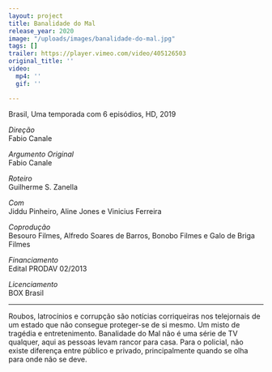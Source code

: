 ```yaml
---
layout: project
title: Banalidade do Mal
release_year: 2020
image: "/uploads/images/banalidade-do-mal.jpg"
tags: []
trailer: https://player.vimeo.com/video/405126503
original_title: ''
video:
  mp4: ''
  gif: ''

---
```

Brasil, Uma temporada com 6 episódios, HD, 2019

_Direção_  
Fabio Canale

_Argumento Original_    
Fabio Canale

_Roteiro_    
Guilherme S. Zanella

_Com_    
Jiddu Pinheiro, Aline Jones e Vinicius Ferreira

_Coprodução_  
Besouro Filmes, Alfredo Soares de Barros, Bonobo Filmes e Galo de Briga Filmes

_Financiamento_  
Edital PRODAV 02/2013

_Licenciamento_  
BOX Brasil

***

Roubos, latrocínios e corrupção são notícias corriqueiras nos telejornais de um estado que não consegue proteger-se de si mesmo. Um misto de tragédia e entretenimento. Banalidade do Mal não é uma série de TV qualquer, aqui as pessoas levam rancor para casa. Para o policial, não existe diferença entre público e privado, principalmente quando se olha para onde não se deve.